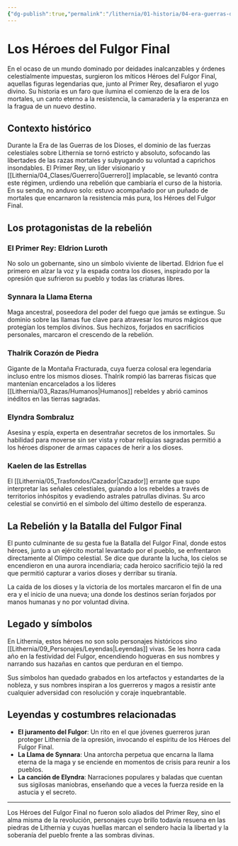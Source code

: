 ```yaml
---
{"dg-publish":true,"permalink":"/lithernia/01-historia/04-era-guerras-dioses/los-heroes-del-fulgor-final/","title":"Los Héroes del Fulgor Final","tags":["lithernia","grupo","leyenda"]}
---
```


# Los Héroes del Fulgor Final

En el ocaso de un mundo dominado por deidades inalcanzables y órdenes celestialmente impuestas, surgieron los míticos Héroes del Fulgor Final, aquellas figuras legendarias que, junto al Primer Rey, desafiaron el yugo divino. Su historia es un faro que ilumina el comienzo de la era de los mortales, un canto eterno a la resistencia, la camaradería y la esperanza en la fragua de un nuevo destino.

## Contexto histórico

Durante la Era de las Guerras de los Dioses, el dominio de las fuerzas celestiales sobre Lithernia se tornó estricto y absoluto, sofocando las libertades de las razas mortales y subyugando su voluntad a caprichos insondables. El Primer Rey, un líder visionario y [[Lithernia/04_Clases/Guerrero\|Guerrero]] implacable, se levantó contra este régimen, urdiendo una rebelión que cambiaría el curso de la historia. En su senda, no anduvo solo: estuvo acompañado por un puñado de mortales que encarnaron la resistencia más pura, los Héroes del Fulgor Final.

## Los protagonistas de la rebelión

### El Primer Rey: Eldrion Luroth  
No solo un gobernante, sino un símbolo viviente de libertad. Eldrion fue el primero en alzar la voz y la espada contra los dioses, inspirado por la opresión que sufrieron su pueblo y todas las criaturas libres.

### Synnara la Llama Eterna  
Maga ancestral, poseedora del poder del fuego que jamás se extingue. Su dominio sobre las llamas fue clave para atravesar los muros mágicos que protegían los templos divinos. Sus hechizos, forjados en sacrificios personales, marcaron el crescendo de la rebelión.

### Thalrik Corazón de Piedra  
Gigante de la Montaña Fracturada, cuya fuerza colosal era legendaria incluso entre los mismos dioses. Thalrik rompió las barreras físicas que mantenían encarcelados a los líderes [[Lithernia/03_Razas/Humanos\|Humanos]] rebeldes y abrió caminos inéditos en las tierras sagradas.

### Elyndra Sombraluz  
Asesina y espía, experta en desentrañar secretos de los inmortales. Su habilidad para moverse sin ser vista y robar reliquias sagradas permitió a los héroes disponer de armas capaces de herir a los dioses.

### Kaelen de las Estrellas  
El [[Lithernia/05_Trasfondos/Cazador\|Cazador]] errante que supo interpretar las señales celestiales, guiando a los rebeldes a través de territorios inhóspitos y evadiendo astrales patrullas divinas. Su arco celestial se convirtió en el símbolo del último destello de esperanza.

## La Rebelión y la Batalla del Fulgor Final

El punto culminante de su gesta fue la Batalla del Fulgor Final, donde estos héroes, junto a un ejército mortal levantado por el pueblo, se enfrentaron directamente al Olimpo celestial. Se dice que durante la lucha, los cielos se encendieron en una aurora incendiaria; cada heroico sacrificio tejió la red que permitió capturar a varios dioses y derribar su tiranía.

La caída de los dioses y la victoria de los mortales marcaron el fin de una era y el inicio de una nueva; una donde los destinos serían forjados por manos humanas y no por voluntad divina.

## Legado y símbolos

En Lithernia, estos héroes no son solo personajes históricos sino [[Lithernia/09_Personajes/Leyendas\|Leyendas]] vivas. Se les honra cada año en la festividad del Fulgor, encendiendo hogueras en sus nombres y narrando sus hazañas en cantos que perduran en el tiempo.

Sus símbolos han quedado grabados en los artefactos y estandartes de la nobleza, y sus nombres inspiran a los guerreros y magos a resistir ante cualquier adversidad con resolución y coraje inquebrantable.

## Leyendas y costumbres relacionadas

- **El juramento del Fulgor**: Un rito en el que jóvenes guerreros juran proteger Lithernia de la opresión, invocando el espíritu de los Héroes del Fulgor Final.  
- **La Llama de Synnara**: Una antorcha perpetua que encarna la llama eterna de la maga y se enciende en momentos de crisis para reunir a los pueblos.  
- **La canción de Elyndra**: Narraciones populares y baladas que cuentan sus sigilosas maniobras, enseñando que a veces la fuerza reside en la astucia y el secreto.

---

Los Héroes del Fulgor Final no fueron solo aliados del Primer Rey, sino el alma misma de la revolución, personajes cuyo brillo todavía resuena en las piedras de Lithernia y cuyas huellas marcan el sendero hacia la libertad y la soberanía del pueblo frente a las sombras divinas.